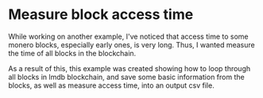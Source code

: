 # Measure block access time
While working on another example, I've noticed that access time to some
monero blocks, especially early ones, is very long. Thus, I wanted measure
the time of all blocks in the blockchain.

As a result of this, this example was created showing how to loop through all
blocks in lmdb blockchain, and save some basic information from the blocks,
as well as measure access time, into an output csv file.
